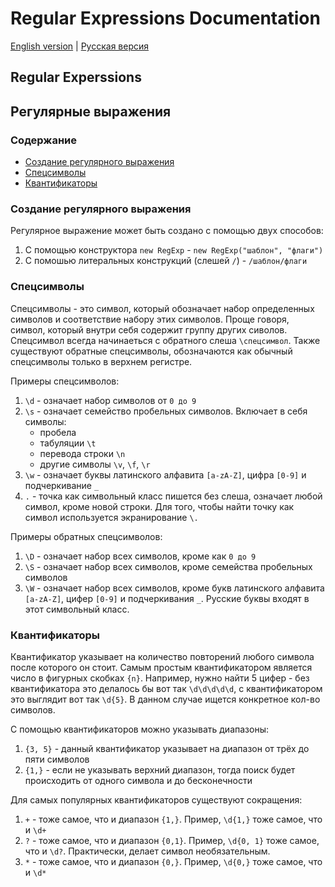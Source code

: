 # Regular Expressions Documentation

[English version](#eng) | [Русская версия](#ru)

## <a name="eng"></a>	Regular Experssions









## <a name="ru"></a>	Регулярные выражения

### Содержание
+ [Создание регулярного выражения](#creating_ru)
+ [Спецсимволы](#symbols_ru)
+ [Квантификаторы](#quanti_ru)


<!-- Создание регулярного выражения - НАЧАЛО  -->

### <a name="creating_ru"></a> Создание регулярного выражения

Регулярное выражение может быть создано с помощью двух способов:

1) С помощью конструктора `new RegExp` - `new RegExp("шаблон", "флаги")`
2) С помошью литеральных конструкций (слешей `/`) - `/шаблон/флаги`

<!-- Создание регулярного выражения - КОНЕЦ  -->


<!-- Спецсимволы - НАЧАЛО  -->
### <a name="symbols_ru"></a> Спецсимволы

Спецсимволы - это символ, который обозначает набор определенных символов и соответствие набору этих символов. Проще говоря, символ, который внутри себя содержит группу других сиволов. Спецсимвол всегда начинаеться с обратного слеша `\спецсимвол`. Также существуют обратные спецсимволы, обозначаются как обычный спецсимволы только в верхнем регистре.

Примеры спецсимволов:
1) `\d` - означает набор символов от `0 до 9`
2) `\s` - означает семейство пробельных символов. Включает в себя символы: 
    + пробела
    + табуляции `\t`
    + перевода строки `\n`
    + другие символы `\v`, `\f`, `\r`
3) `\w` - означает буквы латинского алфавита `[a-zA-Z]`, цифра `[0-9]` и подчеркивание `_`
4) `.` - точка как символьный класс пишется без слеша, означает любой символ, кроме новой строки. Для того, чтобы найти точку как символ используется экранирование `\.`

Примеры обратных спецсимволов:
1) `\D` - означает набор всех символов, кроме как `0 до 9`
2) `\S` - означает набор всех символов, кроме семейства пробельных символов
3) `\W` - означает набор всех символов, кроме букв латинского алфавита `[a-zA-Z]`, цифер `[0-9]` и подчеркивания `_`. Русские буквы входят в этот символьный класс.


<!-- Спецсимволы - КОНЕЦ  -->



<!-- Квантификаторы - НАЧАЛО  -->
### <a name="quanti_ru"></a> Квантификаторы

Квантификатор указывает на количество повторений любого символа после которого он стоит. Самым простым квантификатором является число в фигурных скобках `{n}`.
Например, нужно найти 5 цифер - без квантификатора это делалось бы вот так `\d\d\d\d\d`, с квантификатором это выглядит вот так `\d{5}`. В данном случае ищется конкретное кол-во символов.

С помощью квантификаторов можно указывать диапазоны:
1) `{3, 5}` - данный квантификатор указывает на диапазон от трёх до пяти символов
2) `{1,}` - если не указывать верхний диапазон, тогда поиск будет происходить от одного символа и до бесконечности

Для самых популярных квантификаторов существуют сокращения:
1) `+` - тоже самое, что и диапазон `{1,}`. Пример, `\d{1,}` тоже самое, что и `\d+`
2) `?` - тоже самое, что и диапазон `{0,1}`. Пример, `\d{0, 1}` тоже самое, что и `\d?`. Практически, делает символ необязательным.
3) `*` - тоже самое, что и диапазон `{0,}`. Пример, `\d{0,}` тоже самое, что и `\d*`
